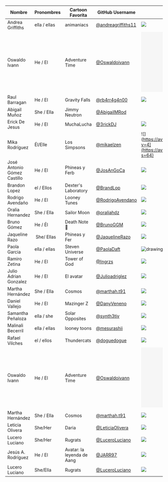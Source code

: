 | Nombre | Pronombres | Cartoon Favorita | GitHub Username| Avatar |
|---|---|---|---|---|
| Andrea Griffiths | ella / ellas  | animaniacs | [@andreagriffiths11](https://github.com/andreagriffiths11)| ![](https://avatars.githubusercontent.com/andreagriffiths11?s=64) |
| Oswaldo Ivann  | He / El  | Adventure Time | [@Oswaldoivann](https://github.com/Oswaldoivann)| ![](https://github.com/Oswaldoivann/Oswaldoivann/blob/main/perfil.jpg) |
| Raul Barragan  | He / El  | Gravity Falls | [@rb4rr4g4n00](https://github.com/rb4rr4g4n00)| ![](https://avatars.githubusercontent.com/u/99059912?v=4) |
| Abigail Muñoz | She / Ella  | Jimmy Neutron | [@AbigailMRod](https://github.com/AbigailMRod)| 
| Erick De Jesus  | He / El  | MuchaLucha | [@3rickDJ](https://github.com/3rickDJ)| ![](https://avatars.githubusercontent.com/3rickDJ?s=100)|
| Mika Rodríguez  | Él/Elle | Los Simpsons | [@mikaelzen](https://github.com/mikaelzen)| ![](https://avatars.githubusercontent.com/u/68354235?v=4](https://avatars.githubusercontent.com/mikaelzen?s=64) |
| José Antonio Gómez Castillo  | He / El  | Phineas y Ferb | [@JosAnGoCa](https://github.com/JosAnGoCa)| ![](https://avatars.githubusercontent.com/u/91902354?v=4) |
| Brandon Lopez  | el / Ellos  | Dexter's Laboratory | [@BrandLop](https://github.com/BrandLop)| ![](https://avatars.githubusercontent.com/u/94416443?v=4) |
| Rodrigo Avendaño | He / El  | Looney Tunes | [@RodrigoAvendano](https://github.com/RodrigoAvendano)| ![](https://avatars.githubusercontent.com/u/99101837?s=100&u=01d6e8a14046fd388fd04721b44a6c7ab6456a1e&v=4) |
| Oralia Hernandez | She / Ella  | Sailor Moon | [@oraliahdz](https://github.com/oraliahdz)| ![](https://avatars.githubusercontent.com/u/89615667?s=400&u=4eb190444ca950b08a8c75e568a3b63516513a15&v=4) |
| Bruno Gómez  | He / Él  | Death Note 🍎 | [@BrunoGGM](https://github.com/BrunoGGM)| ![](https://avatars.githubusercontent.com/brunoggm?s=64) |
| Jaqueline Razo | She/ Ellas | Phineas y Fer | [@JaquelineRazo](https://github.com/JaquelineRazo) | ![](https://avatars.githubusercontent.com/u/83616845?v=4)|
| Paola Garcia | ella / ellas  | Steven Universe | [@PaolaDaft](https://github.com/PaolaDaft) |<img src="https://avatars.githubusercontent.com/u/68626833?v=4" alt="drawing" width="100"/> |
| Ramiro Zetina  | He / El  | Tower of God | [@Ingrzs](https://github.com/Ingrzs)| ![](https://avatars.githubusercontent.com/u/94188197?s=96&v=4) |
| Julio Adrian Gonzalez  | He / El  | El avatar | [@Julioadriglez](https://github.com/Julioadriglez)| ![](https://avatars.githubusercontent.com/u/99068430?s=400&u=8d1b992c4cdd0a2548ccef6838c5dc40c4aa8921&v=4) |
| Martha Hernández | She / Ella  | Cosmos | [@marthah.t91](https://github.com/MarthaHT)| ![](https://avatars.githubusercontent.com/u/79715315?s=400&u=08e53caec09bfdf39c55c664353d217dd2e9bdbe&v=4) |
| Daniel Vallejo |He / El  | Mazinger Z | [@DanyVeneno](https://github.com/DanyVeneno)| ![](https://avatars.githubusercontent.com/u/89219507?v=4) |
| Samantha Peñaloza | ella / she | Solar Opposites | [@synth3tiv](https://github.com/synth3tiv)| ![](https://avatars.githubusercontent.com/synth3tiv?s=64) |
| Malinali Becerril | ella / ellas | looney toons | [@mesurashii](https://github.con/malibb) | ![](https://avatars.githubusercontent.com/u/16376217?s=40&v=4) |
| Rafael Vilches | el / ellos  | Thundercats | [@doguedogue](https://github.com/doguedogue)| ![](https://avatars.githubusercontent.com/u/23409026?s=64) |
| Oswaldo Ivann  | He / El  | Adventure Time | [@Oswaldoivann](https://github.com/Oswaldoivann)| ![](https://github.com/Oswaldoivann/Oswaldoivann/blob/main/perfil.jpg) |
| Martha Hernández | She / Ella  | Cosmos | [@marthah.t91](https://github.com/MarthaHT)| ![](https://avatars.githubusercontent.com/u/79715315?s=400&u=08e53caec09bfdf39c55c664353d217dd2e9bdbe&v=4) |
| Leticia Olivera | She/Her | Daria | [@LeticiaOlivera](https://github.com/LeticiaOlivera)| ![]([https://github.com/account](https://avatars.githubusercontent.com/u/106000118?s=400&u=f73f0e7f6f7dbad5f3883ce988467d017801c716&v=4)) |
| Lucero Luciano | She/Her | Rugrats | [@LuceroLuciano](https://github.com/LuceroLuciano)| ![](https://avatars.githubusercontent.com/u/83784155?s=96&v=4)|
| Jesús A. Rodríguez  | He / El  | Avatar: la leyenda de Aang | [@JARR97](https://github.com/JARR97)| ![](https://avatars.githubusercontent.com/JARR97?s=64) 
| Lucero Luciano | She/Ella | Rugrats | [@LuceroLuciano](https://github.com/LuceroLuciano)| ![]([https://github.com/account](https://avatars.githubusercontent.com/u/83784155?s=400&u=5acda789d6e653941b65be7c6012a10371ab75e9&v=4)) |

